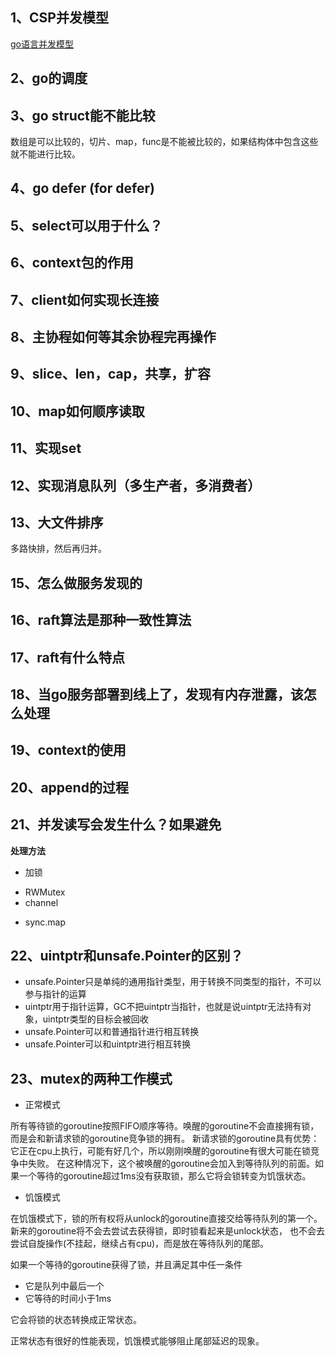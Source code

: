 ## 1、CSP并发模型
[go语言并发模型](https://www.cnblogs.com/sunsky303/p/9115530.html)

## 2、go的调度

## 3、go struct能不能比较
数组是可以比较的，切片、map，func是不能被比较的，如果结构体中包含这些就不能进行比较。

## 4、go defer (for defer)

## 5、select可以用于什么？

## 6、context包的作用

## 7、client如何实现长连接

## 8、主协程如何等其余协程完再操作

## 9、slice、len，cap，共享，扩容

## 10、map如何顺序读取

## 11、实现set

## 12、实现消息队列（多生产者，多消费者）

## 13、大文件排序
多路快排，然后再归并。

## 15、怎么做服务发现的

## 16、raft算法是那种一致性算法

## 17、raft有什么特点

## 18、当go服务部署到线上了，发现有内存泄露，该怎么处理

## 19、context的使用

## 20、append的过程

## 21、并发读写会发生什么？如果避免

**处理方法**

- 加锁
 * RWMutex
 * channel
- sync.map

## 22、uintptr和unsafe.Pointer的区别？
- unsafe.Pointer只是单纯的通用指针类型，用于转换不同类型的指针，不可以参与指针的运算
- uintptr用于指针运算，GC不把uintptr当指针，也就是说uintptr无法持有对象，uintptr类型的目标会被回收
- unsafe.Pointer可以和普通指针进行相互转换
- unsafe.Pointer可以和uintptr进行相互转换

## 23、mutex的两种工作模式
- 正常模式

所有等待锁的goroutine按照FIFO顺序等待。唤醒的goroutine不会直接拥有锁，而是会和新请求锁的goroutine竞争锁的拥有。
新请求锁的goroutine具有优势：它正在cpu上执行，可能有好几个，所以刚刚唤醒的goroutine有很大可能在锁竞争中失败。
在这种情况下，这个被唤醒的goroutine会加入到等待队列的前面。如果一个等待的goroutine超过1ms没有获取锁，那么它将会锁转变为饥饿状态。

- 饥饿模式

在饥饿模式下，锁的所有权将从unlock的goroutine直接交给等待队列的第一个。新来的goroutine将不会去尝试去获得锁，即时锁看起来是unlock状态，
也不会去尝试自旋操作(不挂起，继续占有cpu)，而是放在等待队列的尾部。

如果一个等待的goroutine获得了锁，并且满足其中任一条件
* 它是队列中最后一个
* 它等待的时间小于1ms

它会将锁的状态转换成正常状态。

正常状态有很好的性能表现，饥饿模式能够阻止尾部延迟的现象。